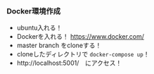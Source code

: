 ### Docker環境作成  
* ubuntu入れる！  
* Dockerを入れる！ https://www.docker.com/  
* master branch をcloneする！  
* cloneしたディレクトリで `docker-compose up`！  
* http://localhost:5001/　にアクセス！  
